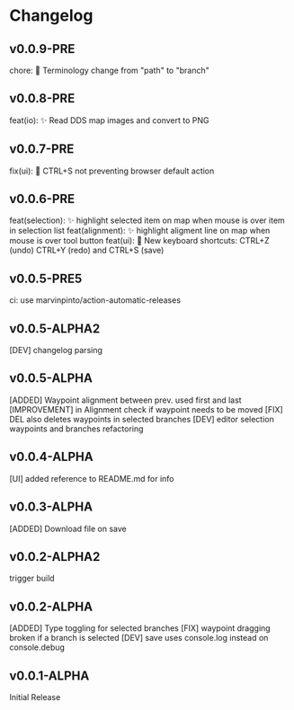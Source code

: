 # Changelog

## v0.0.9-PRE
chore: :speech_balloon: Terminology change from "path" to "branch"

## v0.0.8-PRE
feat(io): :sparkles: Read DDS map images and convert to PNG

## v0.0.7-PRE
fix(ui): :bug: CTRL+S not preventing browser default action

## v0.0.6-PRE
feat(selection): ✨ highlight selected item on map when mouse is over item in selection list
feat(alignment): ✨ highlight aligment line on map when mouse is over tool button
feat(ui): :lipstick: New keyboard shortcuts: CTRL+Z (undo) CTRL+Y (redo) and CTRL+S (save)

## v0.0.5-PRE5
ci: use marvinpinto/action-automatic-releases

## v0.0.5-ALPHA2
[DEV] changelog parsing

## v0.0.5-ALPHA
[ADDED] Waypoint alignment between prev. used first and last
[IMPROVEMENT] in Alignment check if waypoint needs to be moved
[FIX] DEL also deletes waypoints in selected branches
[DEV] editor selection waypoints and branches refactoring

## v0.0.4-ALPHA
[UI] added reference to README.md for info

## v0.0.3-ALPHA
[ADDED] Download file on save

## v0.0.2-ALPHA2

trigger build

## v0.0.2-ALPHA

[ADDED] Type toggling for selected branches
[FIX] waypoint dragging broken if a branch is selected
[DEV] save uses console.log instead on console.debug

## v0.0.1-ALPHA

Initial Release
